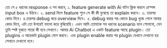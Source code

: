 তো সে ৫ ধরনের response এ সব করবে,
১. feature generate with Ai বাটন ক্লিক করলে রেস্পন্স input box এ উঠবে।
২. send দিলে feature শুনে সে কী কী বুঝেছে তা explain করবে।
৩. তারপর কোড দিবে।
৪.তারপর debug করে overview দিবে।
৫. debug করার পর কোডে bug খুজে পেলে আবার কোড দিবে, এটা তো উপরেই ভালো করে বুঝিয়েছি।
এখন আমি তোমাকে সব ধরনের scenario বলে শোনাবো, যেন তুমি স্পষ্ট বুঝতে পারো কী হবে সেখানে।
আমার Ai Chatbot এ একটা feature আছে plugin। তো plugins এ আরেকটা plugin যোগ করবে। এবং plugin enable করার পর plugin যেখানে দেখানো হয় সেখানে দেখানো হবে।
 
